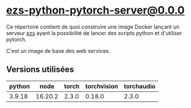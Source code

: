 # ezs-python-pytorch-server@0.0.0

Ce répertoire contient de quoi construire une image Docker lançant un serveur
[ezs](https://github.com/Inist-CNRS/ezs) ayant la possibilité de lancer des
scripts python et d'utiliser pytorch.

C'est un image de base des web services.

## Versions utilisées

| python | node    | torch | torchvision | torchaudio |
|--------|---------|-------|-------------|------------|
| 3.9.18 | 16.20.2 | 2.3.0 | 0.18.0      | 2.3.0      |
